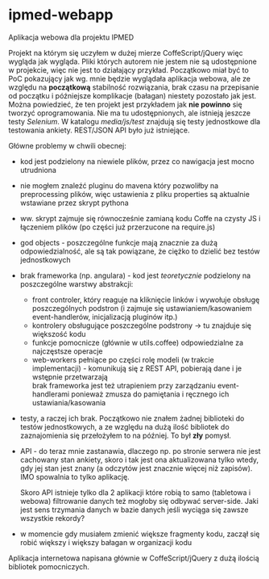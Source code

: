 # ipmed-webapp
Aplikacja webowa dla projektu IPMED  
  
Projekt na którym się uczyłem w dużej mierze CoffeScript/jQuery więc wygląda jak wygląda.
Pliki których autorem nie jestem nie są udostępnione w projekcie, więc nie jest to działający przykład.
Początkowo miał być to PoC pokazujący jak wg. mnie będzie wyglądała aplikacja webowa, ale ze względu na 
**początkową** stabilność rozwiązania, brak czasu na przepisanie od początku i późniejsze komplikacje (bałagan)
niestety pozostało jak jest. Można powiedzieć, że ten projekt jest przykładem jak **nie powinno** się tworzyć
oprogramowania. Nie ma tu udostępnionych, ale istnieją jeszcze testy *Selenium*. W katalogu *media/js/test*
znajdują się testy jednostkowe dla testowania ankiety. REST/JSON API było już istniejące.  
  
Główne problemy w chwili obecnej:  
* kod jest podzielony na niewiele plików, przez co nawigacja jest mocno utrudniona  
* nie mogłem znaleźć pluginu do mavena który pozwoliłby na preprocessing plików, więc ustawienia z pliku properties
  są aktualnie wstawiane przez skrypt pythona  
* ww. skrypt zajmuje się równocześnie zamianą kodu Coffe na czysty JS i łączeniem plików (po części już przerzucone
  na require.js)  
* god objects - poszczególne funkcje mają znacznie za dużą odpowiedzialność, ale są tak powiązane, że ciężko to dzielić
  bez testów jednostkowych  
* brak frameworka (np. angulara) - kod jest *teoretycznie* podzielony na poszczególne warstwy abstrakcji:  
	- front controler, który reaguje na kliknięcie linków i wywołuje obsługę poszczególnych podstron (i zajmuje się
	  ustawianiem/kasowaniem event-handlerów, inicjalizacją pluginów itp.)  
	- kontrolery obsługujące poszczególne podstrony -> tu znajduje się większość kodu  
	- funkcje pomocnicze (głównie w utils.coffee) odpowiedzialne za najczęstsze operacje  
	- web-workers pełniące po części rolę modeli (w trakcie implementacji) - komunikują się z REST API, pobierają dane
	  i je wstępnie przetwarzają  
  brak frameworka jest też utrapieniem przy zarządzaniu event-handlerami ponieważ zmusza do pamiętania i ręcznego ich
  ustawiania/kasowania
* testy, a raczej ich brak. Początkowo nie znałem żadnej biblioteki do testów jednostkowych, a ze względu na dużą ilość
  bibliotek do zaznajomienia się przełożyłem to na później. To był **zły** pomysł.  
* API - do teraz mnie zastanawia, dlaczego np. po stronie serwera nie jest cachowany stan ankiety, skoro i tak jest ona
  aktualizowana tylko wtedy, gdy jej stan jest znany (a odczytów jest znacznie więcej niż zapisów). IMO spowalnia to tylko
  aplikację.  

  Skoro API istnieje tylko dla 2 aplikacji które robią to samo (tabletowa i webowa) filtrowanie danych też mogłoby się
  odbywać server-side. Jaki jest sens trzymania danych w bazie danych jeśli wyciąga się zawsze wszystkie rekordy?
* w momencie gdy musiałem zmienić większe fragmenty kodu, zaczął się robić większy i większy bałagan w organizacji kodu

Aplikacja internetowa napisana głównie w CoffeScript/jQuery z dużą ilością bibliotek pomocniczych.